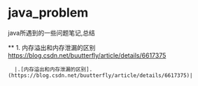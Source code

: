 # java_problem
java所遇到的一些问题笔记,总结

** 1. 内存溢出和内存泄漏的区别
      https://blog.csdn.net/buutterfly/article/details/6617375
      
      |.[内存溢出和内存泄漏的区别].(https://blog.csdn.net/buutterfly/article/details/6617375)|
  
